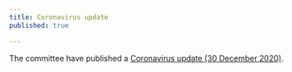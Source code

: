 ```yaml
---
title: Coronavirus update
published: true

---
```


The committee have published a [Coronavirus update (30 December 2020)](/news/2020-12-30-Coronavirus-update).
